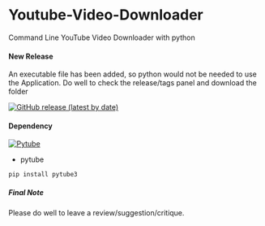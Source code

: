 # Youtube-Video-Downloader
Command Line YouTube Video Downloader with python

#### New Release
An executable file has been added, so python would not be needed to use the Application. Do well to check the release/tags panel and download the folder

[![GitHub release (latest by date)](https://img.shields.io/github/v/release/AinaEmmanuel/Youtube-Video-Downloader?style=plastic)](https://github.com/AinaEmmanuel/Youtube-Video-Downloader/releases/tag/v1.0)

#### Dependency
[![Pytube](https://img.shields.io/pypi/v/pytube?style=plastic)](https://pypi.org/project/pytube3/)
* pytube
```
pip install pytube3
```

##### Final Note
Please do well to leave a review/suggestion/critique.
